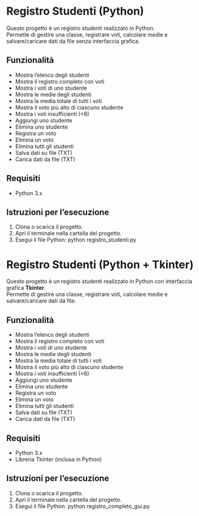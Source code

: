 # Registro Studenti (Python)
Questo progetto è un registro studenti realizzato in Python.  
Permette di gestire una classe, registrare voti, calcolare medie e salvare/caricare dati da file senza interfaccia grafica.

## Funzionalità
- Mostra l’elenco degli studenti  
- Mostra il registro completo con voti  
- Mostra i voti di uno studente  
- Mostra le medie degli studenti  
- Mostra la media totale di tutti i voti  
- Mostra il voto più alto di ciascuno studente  
- Mostra i voti insufficienti (<6)  
- Aggiungi uno studente  
- Elimina uno studente  
- Registra un voto  
- Elimina un voto  
- Elimina tutti gli studenti  
- Salva dati su file (TXT)  
- Carica dati da file (TXT)

## Requisiti
- Python 3.x  

## Istruzioni per l’esecuzione

1. Clona o scarica il progetto.  
2. Apri il terminale nella cartella del progetto.  
3. Esegui il file Python: python registro_studenti.py


# Registro Studenti (Python + Tkinter)

Questo progetto è un registro studenti realizzato in Python con interfaccia grafica **Tkinter**.  
Permette di gestire una classe, registrare voti, calcolare medie e salvare/caricare dati da file.

## Funzionalità
- Mostra l’elenco degli studenti  
- Mostra il registro completo con voti  
- Mostra i voti di uno studente  
- Mostra le medie degli studenti  
- Mostra la media totale di tutti i voti  
- Mostra il voto più alto di ciascuno studente  
- Mostra i voti insufficienti (<6)  
- Aggiungi uno studente  
- Elimina uno studente  
- Registra un voto  
- Elimina un voto  
- Elimina tutti gli studenti  
- Salva dati su file (TXT)  
- Carica dati da file (TXT)

## Requisiti
- Python 3.x  
- Libreria Tkinter (inclusa in Python)  

## Istruzioni per l’esecuzione

1. Clona o scarica il progetto.  
2. Apri il terminale nella cartella del progetto.  
3. Esegui il file Python: python registro_completo_gui.py

